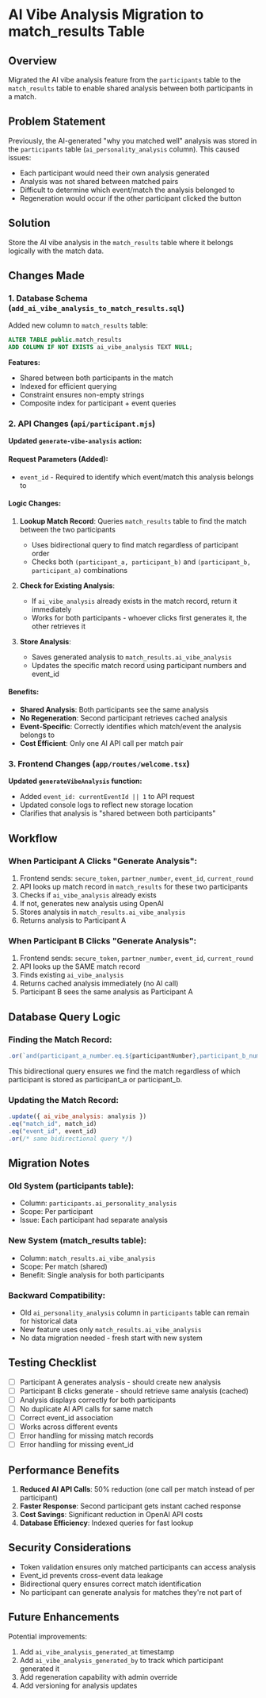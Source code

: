 # AI Vibe Analysis Migration to match_results Table

## Overview
Migrated the AI vibe analysis feature from the `participants` table to the `match_results` table to enable shared analysis between both participants in a match.

## Problem Statement
Previously, the AI-generated "why you matched well" analysis was stored in the `participants` table (`ai_personality_analysis` column). This caused issues:
- Each participant would need their own analysis generated
- Analysis was not shared between matched pairs
- Difficult to determine which event/match the analysis belonged to
- Regeneration would occur if the other participant clicked the button

## Solution
Store the AI vibe analysis in the `match_results` table where it belongs logically with the match data.

## Changes Made

### 1. Database Schema (`add_ai_vibe_analysis_to_match_results.sql`)
Added new column to `match_results` table:
```sql
ALTER TABLE public.match_results 
ADD COLUMN IF NOT EXISTS ai_vibe_analysis TEXT NULL;
```

**Features:**
- Shared between both participants in the match
- Indexed for efficient querying
- Constraint ensures non-empty strings
- Composite index for participant + event queries

### 2. API Changes (`api/participant.mjs`)

**Updated `generate-vibe-analysis` action:**

#### Request Parameters (Added):
- `event_id` - Required to identify which event/match this analysis belongs to

#### Logic Changes:
1. **Lookup Match Record**: Queries `match_results` table to find the match between the two participants
   - Uses bidirectional query to find match regardless of participant order
   - Checks both `(participant_a, participant_b)` and `(participant_b, participant_a)` combinations

2. **Check for Existing Analysis**: 
   - If `ai_vibe_analysis` already exists in the match record, return it immediately
   - Works for both participants - whoever clicks first generates it, the other retrieves it

3. **Store Analysis**:
   - Saves generated analysis to `match_results.ai_vibe_analysis`
   - Updates the specific match record using participant numbers and event_id

#### Benefits:
- **Shared Analysis**: Both participants see the same analysis
- **No Regeneration**: Second participant retrieves cached analysis
- **Event-Specific**: Correctly identifies which match/event the analysis belongs to
- **Cost Efficient**: Only one AI API call per match pair

### 3. Frontend Changes (`app/routes/welcome.tsx`)

**Updated `generateVibeAnalysis` function:**
- Added `event_id: currentEventId || 1` to API request
- Updated console logs to reflect new storage location
- Clarifies that analysis is "shared between both participants"

## Workflow

### When Participant A Clicks "Generate Analysis":
1. Frontend sends: `secure_token`, `partner_number`, `event_id`, `current_round`
2. API looks up match record in `match_results` for these two participants
3. Checks if `ai_vibe_analysis` already exists
4. If not, generates new analysis using OpenAI
5. Stores analysis in `match_results.ai_vibe_analysis`
6. Returns analysis to Participant A

### When Participant B Clicks "Generate Analysis":
1. Frontend sends: `secure_token`, `partner_number`, `event_id`, `current_round`
2. API looks up the SAME match record
3. Finds existing `ai_vibe_analysis`
4. Returns cached analysis immediately (no AI call)
5. Participant B sees the same analysis as Participant A

## Database Query Logic

### Finding the Match Record:
```javascript
.or(`and(participant_a_number.eq.${participantNumber},participant_b_number.eq.${partnerNumber}),and(participant_a_number.eq.${partnerNumber},participant_b_number.eq.${participantNumber})`)
```

This bidirectional query ensures we find the match regardless of which participant is stored as participant_a or participant_b.

### Updating the Match Record:
```javascript
.update({ ai_vibe_analysis: analysis })
.eq("match_id", match_id)
.eq("event_id", event_id)
.or(/* same bidirectional query */)
```

## Migration Notes

### Old System (participants table):
- Column: `participants.ai_personality_analysis`
- Scope: Per participant
- Issue: Each participant had separate analysis

### New System (match_results table):
- Column: `match_results.ai_vibe_analysis`
- Scope: Per match (shared)
- Benefit: Single analysis for both participants

### Backward Compatibility:
- Old `ai_personality_analysis` column in `participants` table can remain for historical data
- New feature uses only `match_results.ai_vibe_analysis`
- No data migration needed - fresh start with new system

## Testing Checklist

- [ ] Participant A generates analysis - should create new analysis
- [ ] Participant B clicks generate - should retrieve same analysis (cached)
- [ ] Analysis displays correctly for both participants
- [ ] No duplicate AI API calls for same match
- [ ] Correct event_id association
- [ ] Works across different events
- [ ] Error handling for missing match records
- [ ] Error handling for missing event_id

## Performance Benefits

1. **Reduced AI API Calls**: 50% reduction (one call per match instead of per participant)
2. **Faster Response**: Second participant gets instant cached response
3. **Cost Savings**: Significant reduction in OpenAI API costs
4. **Database Efficiency**: Indexed queries for fast lookup

## Security Considerations

- Token validation ensures only matched participants can access analysis
- Event_id prevents cross-event data leakage
- Bidirectional query ensures correct match identification
- No participant can generate analysis for matches they're not part of

## Future Enhancements

Potential improvements:
1. Add `ai_vibe_analysis_generated_at` timestamp
2. Add `ai_vibe_analysis_generated_by` to track which participant generated it
3. Add regeneration capability with admin override
4. Add versioning for analysis updates

